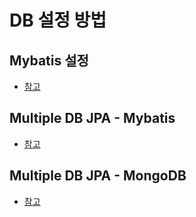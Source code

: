 # DB 설정 방법

## Mybatis 설정 
-  [참고](https://github.com/edel1212/springBootStudy/tree/main/dbStudy/mybatis)

## Multiple DB JPA - Mybatis 
-  [참고](https://github.com/edel1212/springBootStudy/tree/main/dbStudy/multipleDB-rdb)

## Multiple DB JPA - MongoDB
-  [참고](https://github.com/edel1212/springBootStudy/tree/main/dbStudy/multipleDB-mongo)